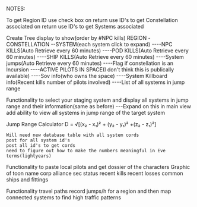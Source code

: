 NOTES:

To get Region ID use check box
	on return use ID's to get Constellation associated
		on return use ID's to get Systems associated


Create Tree display to show(order by #NPC kills)
	REGION
	-CONSTELLATION
	--SYSTEM(each system click to expand)
	----NPC KILLS(Auto Retrieve every 60 minutes)
	----POD KILLS(Auto Retrieve every 60 minutes)
	----SHIP KILLS(Auto Retrieve every 60 minutes)
	----System jumps(Auto Retrieve every 60 minutes)
	----Flag if constellation is an Incursion
	----ACTIVE PILOTS IN SPACE(I don't think this is publically available)
	----Sov info(who owns the space)
	----System Killboard info(Recent kills number of pilots involved)
	----List of all systems in jump range


Functionality to select your staging system and display all systems in jump range and their information(same as before)
	---Expand on this in main view add ability to view all systems in jump range of the target system

Jump Range Calculator	D = √[(x₂ - x₁)² + (y₂ - y₁)² +(z₂ - z₁)²]

	Will need new database table with all system cords
	post for all system id's
	post all id's to get cords
	need to figure out how to make the numbers meaningful in Eve terms(lightyears)


Functionality to paste local pilots and get dossier of the characters
	Graphic of toon
	name
	corp
	alliance
	sec status
	recent kills
	recent losses
	common ships and fittings

Functionality travel paths
	record jumps/h for a region and then map connected systems to find high traffic patterns
	



